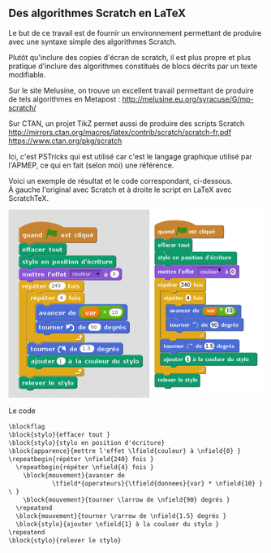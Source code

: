 Des algorithmes Scratch en LaTeX
------------

Le but de ce travail est de fournir un environnement permettant de
produire avec une syntaxe simple des algorithmes Scratch.

Plutôt qu'inclure des copies d'écran de scratch, il est plus propre et plus
pratique d'inclure des algorithmes constitués de blocs décrits par un texte
modifiable.

Sur le site Melusine, on trouve un excellent travail permettant de produire de
tels algorithmes en Metapost : http://melusine.eu.org/syracuse/G/mp-scratch/

Sur CTAN, un projet TikZ permet aussi de produire des scripts Scratch  
http://mirrors.ctan.org/macros/latex/contrib/scratch/scratch-fr.pdf  
https://www.ctan.org/pkg/scratch

Ici, c'est PSTricks qui est utilisé car c'est le langage graphique utilisé par
l'APMEP, ce qui en fait (selon moi) une référence.

Voici un exemple de résultat et le code correspondant, ci-dessous.  
À gauche l'original avec Scratch et à droite le script en LaTeX avec ScratchTeX.

![enter image description here](https://raw.githubusercontent.com/nicolaspoulain/scratchTeX/master/example.png)

Le code

    \blockflag
    \block{stylo}{effacer tout }
    \block{stylo}{stylo en position d'écriture}
    \block{apparence}{mettre l'effet \lfield{couleur} à \nfield{0} }
    \repeatbegin{répéter \nfield{240} fois }
      \repeatbegin{répéter \nfield{4} fois }
        \block{mouvement}{avancer de 
                \tfield*{operateurs}{\tfield{donnees}{var} * \nfield{10} } \ }
        \block{mouvement}{tourner \larrow de \nfield{90} degrés }
      \repeatend
      \block{mouvement}{tourner \rarrow de \nfield{1.5} degrés }
      \block{stylo}{ajouter \nfield{1} à la couluer du stylo }
    \repeatend
    \block{stylo}{relever le stylo}

